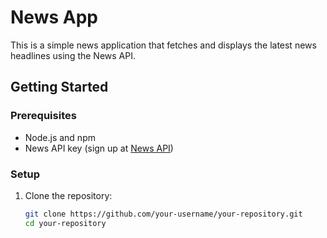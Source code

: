 # News App

This is a simple news application that fetches and displays the latest news headlines using the News API.

## Getting Started

### Prerequisites

- Node.js and npm
- News API key (sign up at [News API](https://newsapi.org/))

### Setup

1. Clone the repository:
   ```bash
   git clone https://github.com/your-username/your-repository.git
   cd your-repository
